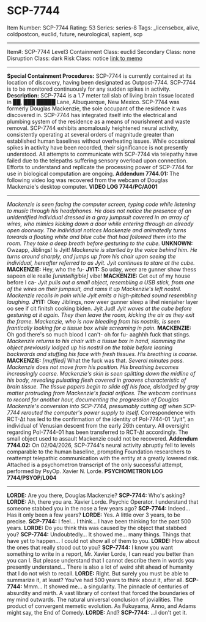 # SCP-7744
Item Number: SCP-7744
Rating: 53
Series: series-8
Tags: _licensebox, alive, coldpostcon, euclid, future, neurological, sapient, scp

---

Item#: SCP-7744
Level3
Containment Class:
euclid
Secondary Class:
none
Disruption Class:
dark
Risk Class:
notice
[link to memo](/classification-committee-memo)  

* * *
**Special Containment Procedures:** SCP-7744 is currently contained at its location of discovery, having been designated as Outpost-7744. SCP-7744 is to be monitored continuously for any sudden spikes in activity.
**Description:** SCP-7744 is a 1.7 meter tall slab of living brain tissue located in ██, ███ █████ Lane, Albuquerque, New Mexico. SCP-7744 was formerly Douglas Mackenzie, the sole occupant of the residence it was discovered in. SCP-7744 has integrated itself into the electrical and plumbing system of the residence as a means of nourishment and waste removal.
SCP-7744 exhibits anomalously heightened neural activity, consistently operating at several orders of magnitude greater than established human baselines without overheating issues. While occasional spikes in activity have been recorded, their significance is not presently understood. All attempts to communicate with SCP-7744 via telepathy have failed due to the telepaths suffering sensory overload upon connection.
Efforts to understand and replicate the processing power of SCP-7744 for use in biological computation are ongoing.
**Addendum 7744.01:** The following video log was recovered from the webcam of Douglas Mackenzie's desktop computer.
**VIDEO LOG 7744/PC/A001**
* * *
_Mackenzie is seen facing the computer screen, typing code while listening to music through his headphones. He does not notice the presence of an unidentified individual dressed in a gray jumpsuit covered in an array of wires, who mimics kicking down a door while entering through an already open doorway._
_The individual notices Mackenzie and animatedly turns towards a floating white and blue cube that had followed them into the room. They take a deep breath before gesturing to the cube._
**UNKNOWN:** Owzapp, Jiblings! Is Jyit!
_Mackenzie is startled by the voice behind him. He turns around sharply, and jumps up from his chair upon seeing the individual, hereafter referred to as Jyit. Jyit continues to stare at the cube._
**MACKENZIE:** Hey, who the fu-
**JYIT:** So uday, weer are gunner show thess sapeen elle realle _[unintelligible]_ vibe!
**MACKENZIE:** Get out of my house before I ca-
_Jyit pulls out a small object, resembling a USB stick, from one of the wires on their jumpsuit, and rams it up Mackenzie's left nostril. Mackenzie recoils in pain while Jyit emits a high-pitched sound resembling laughing._
**JYIT:** Okey Jiblings, now weer gunner sleep a lihel nienjaher layer oo see if cit finitsh cooking biden. Jyit Jud!
_Jyit waves at the cube before gesturing at it again. They then leave the room, kicking the air as they exit the frame. Mackenzie, who is now bleeding from his nostrils, is seen frantically looking for a tissue box while screaming in pain._
**MACKENZIE:** Oh god there's so much blood I can't- oh for fu- aaghhh fuck that stings.
_Mackenzie returns to his chair with a tissue box in hand, slamming the object previously lodged up his nostril on the table before leaning backwards and stuffing his face with fresh tissues. His breathing is coarse._
**MACKENZIE:** _[muffled]_ What the fuck was that.
_Several minutes pass. Mackenzie does not move from his position. His breathing becomes increasingly coarse._
_Mackenzie's skin is seen splitting down the midline of his body, revealing pulsating flesh covered in grooves characteristic of brain tissue. The tissue papers begin to slide off his face, dislodged by gray matter protruding from Mackenzie's facial orifices._
_The webcam continues to record for another hour, documenting the progression of Douglas Mackenzie's conversion into SCP-7744, presumably cutting off when SCP-7744 rerouted the computer's power supply to itself._
Correspondence with RCT-Δt has led to the confirmation of the identity of PoI-7744-01 "Jyit", an individual of Venusian descent from the early 26th century. All oversight regarding PoI-7744-01 has been transferred to RCT-Δt accordingly. The small object used to assault Mackenzie could not be recovered.
**Addendum 7744.02:** On 02/04/2026, SCP-7744's neural activity abruptly fell to levels comparable to the human baseline, prompting Foundation researchers to reattempt telepathic communication with the entity at a greatly lowered risk. Attached is a psychometron transcript of the only successful attempt, performed by PsyOp. Xavier N. Lorde.
**PSYCHOMETRON LOG 7744/PSYOP/L004**
* * *
**LORDE:** Are you there, Douglas Mackenzie?
**SCP-7744:** Who's asking?
**LORDE:** Ah, there you are. Xavier Lorde. Psychic Operator. I understand that someone stabbed you in the nose a few years ago?
**SCP-7744:** Indeed… Has it only been a few years?
**LORDE:** Yes. A little over 3 years, to be precise.
**SCP-7744:** I feel… I think… I have been thinking for the past 500 years.
**LORDE:** Do you think this was caused by the object that stabbed you?
**SCP-7744:** Undoubtedly… It showed me… many things. Things that have yet to happen… I could not show all of them to you.
**LORDE:** How about the ones that really stood out to you?
**SCP-7744:** I know you want something to write in a report, Mr. Xavier Lorde, I can read you better than you can I. But please understand that I cannot describe them in words you presently understand… There is also a lot of weird shit ahead of humanity that I do not wish to recall.
**LORDE:** Right. But surely you must be able to summarize it, at least? You've had 500 years to think about it, after all.
**SCP-7744:** Mmm… It showed me… a singularity. The pinnacle of centuries of absurdity and mirth. A vast library of context that forced the boundaries of my mind outwards. The natural universal conclusion of jovialities. The product of convergent memetic evolution. As Fukuyama, Anno, and Adams might say, the End of Comedy.
**LORDE:** And?
**SCP-7744:** …I don't get it.